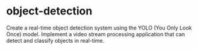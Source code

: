 # object-detection
Create a real-time object detection system using the YOLO (You Only Look Once) model. Implement a video stream processing application that can detect and classify objects in real-time.
